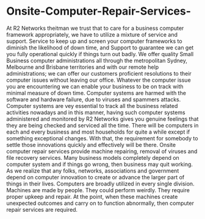 # Onsite-Computer-Repair-Services-
At R2 Networks theitman we trust that to care for a business computer framework appropriately, we have to utilize a mixture of service and support. Service to keep up and screen your computer frameworks to diminish the likelihood of down time, and Support to guarantee we can get you fully operational quickly if things turn out badly. 
We offer quality Small Business computer administrations all through the metropolitan Sydney, Melbourne and Brisbane territories and with our remote help administrations; we can offer our customers proficient resolutions to their computer issues without leaving our office. Whatever the computer issue you are encountering we can enable your business to be on track with minimal measure of down time. 
Computer systems are harmed with the software and hardware failure, due to viruses and spammers attacks. Computer systems are vey essential to track all the business related activities nowadays and in this manner, having such computer systems administered and monitored by R2 Networks gives you genuine feelings that they are being checked and serviced all the time.
There will be computers in each and every business and most households for quite a while except if something exceptional changes. With that, the requirement for somebody to settle those innovations quickly and effectively will be there. Onsite computer repair services provide machine repairing, removal of viruses and file recovery services. Many business models completely depend on computer system and if things go wrong, then business may quit working.   
As we realize that any folks, networks, associations and government depend on computer innovation to create or advance the larger part of things in their lives. Computers are broadly utilized in every single division. Machines are made by people. They could perform weirdly. They require proper upkeep and repair. At the point, when these machines create unexpected outcomes and carry on to function abnormally, then computer repair services are required.
